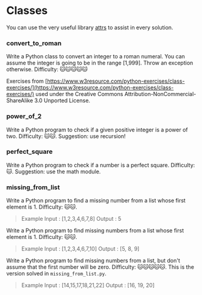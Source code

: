 # Classes
You can use the very useful library [attrs](https://www.attrs.org/) to assist in every solution.

### convert_to_roman
Write a Python class to convert an integer to a roman numeral. You can assume the integer is going to be in the range [1,999]. Throw an exception otherwise. Difficulty: 🐱🐱🐱🐱🐱

Exercises from [https://www.w3resource.com/python-exercises/class-exercises/](https://www.w3resource.com/python-exercises/class-exercises/) used under the Creative Commons Attribution-NonCommercial-ShareAlike 3.0 Unported License.

### power_of_2

Write a Python program to check if a given positive integer is a power of two. Difficulty: 🐱🐱. Suggestion: use recursion!

### perfect_square

Write a Python program to check if a number is a perfect square. Difficulty: 🐱. Suggestion: use the math module.

### missing_from_list

Write a Python program to find a missing number from a list whose first element is 1. Difficulty: 🐱🐱.
> Example Input : [1,2,3,4,6,7,8] Output : 5

Write a Python program to find missing numbers from a list whose first element is 1. Difficulty: 🐱🐱.
> Example Input : [1,2,3,4,6,7,10] Output : [5, 8, 9]

Write a Python program to find missing numbers from a list, but don't assume that the first number will be zero. Difficulty: 🐱🐱🐱🐱🐱. This is the version solved in `missing_from_list.py`.
> Example Input : [14,15,17,18,21,22] Output : [16, 19, 20]
